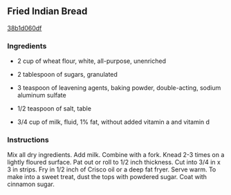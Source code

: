 ## Fried Indian Bread

[38b1d060df](http://tastykitchen.com/recipes/sidedishes/fried-indian-bread/)

### Ingredients

 - 2 cup of wheat flour, white, all-purpose, unenriched

 - 2 tablespoon of sugars, granulated

 - 3 teaspoon of leavening agents, baking powder, double-acting, sodium aluminum sulfate

 - 1/2 teaspoon of salt, table

 - 3/4 cup of milk, fluid, 1% fat, without added vitamin a and vitamin d

### Instructions

Mix all dry ingredients. Add milk. Combine with a fork. Knead 2-3 times on a lightly floured surface. Pat out or roll to 1/2 inch thickness. Cut into 3/4 in x 3 in strips. Fry in 1/2 inch of Crisco oil or a deep fat fryer. Serve warm. To make into a sweet treat, dust the tops with powdered sugar. Coat with cinnamon sugar.